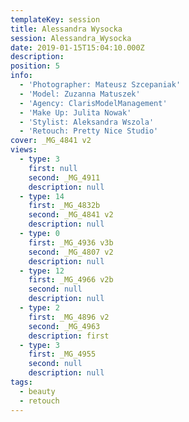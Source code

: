 ```yaml
---
templateKey: session
title: Alessandra Wysocka
session: Alessandra_Wysocka
date: 2019-01-15T15:04:10.000Z
description:
position: 5
info:
  - 'Photographer: Mateusz Szcepaniak'
  - 'Model: Zuzanna Matuszek'
  - 'Agency: ClarisModelManagement'
  - 'Make Up: Julita Nowak'
  - 'Stylist: Aleksandra Wszola'
  - 'Retouch: Pretty Nice Studio'
cover: _MG_4841 v2
views:
  - type: 3
    first: null
    second: _MG_4911
    description: null
  - type: 14
    first: _MG_4832b
    second: _MG_4841 v2
    description: null
  - type: 0
    first: _MG_4936 v3b
    second: _MG_4807 v2
    description: null
  - type: 12
    first: _MG_4966 v2b
    second: null
    description: null
  - type: 2
    first: _MG_4896 v2
    second: _MG_4963
    description: first
  - type: 3
    first: _MG_4955
    second: null
    description: null
tags:
  - beauty
  - retouch
---
```


